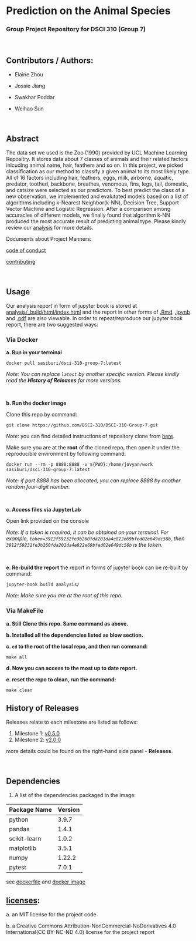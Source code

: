 # Prediction on the Animal Species
### Group Project Repository for DSCI 310 (Group 7)
<br>

## Contributors / Authors: 

- Elaine Zhou

- Jossie Jiang

- Swakhar Poddar

- Weihao Sun

<br>

## Abstract
The data set we used is the Zoo (1990) provided by UCL Machine Learning Repositry. It stores data about 7 classes of animals and their related factors inlcuding animal name, hair, feathers and so on. In this project, we picked classification as our method to classify a given animal to its most likely type. All of 16 factors including hair, feathers, eggs, milk, airborne, aquatic, predator, toothed, backbone, breathes, venomous, fins, legs, tail, domestic, and catsize were selected as our predictors. To best predict the class of a new observation, we implemented and evalutated models based on a list of algorithms including k-Nearest Neighbor(k-NN), Decision Tree, Support Vector Machine and Logistic Regression. After a comparison among accuracies of different models, we finally found that algorithm k-NN produced the most accurate result of predicting animal type. Please kindly review our [analysis](analysis/zoo_analysis.ipynb) for more details. 

Documents about Project Manners:

[code of conduct](CODE_OF_CONDUCT.md)

[contributing](CONTRIBUTING.md)

<br>

## Usage
Our analysis report in form of jupyter book is stored at [analysis/_build/html/index.html](analysis/_build/html/index.html) and the report in other forms of [.Rmd](doc/zoo_analysis.Rmd). [.jpynb](analysis/original_report/zoo_analysis.ipynb) and [.pdf](doc/zoo_analysis.pdf) are also viewable.
In order to repeat/reproduce our jupyter book report, there are two suggested ways:

### Via Docker

**a. Run in your terminal**

```
docker pull sasiburi/dsci-310-group-7:latest
```

*Note: You can replace `latest` by another specific version.  Please kindly read the **History of Releases** for more versions.*

<br>

**b. Run the docker image**

Clone this repo by command:

```
git clone https://github.com/DSCI-310/DSCI-310-Group-7.git
```

*Note*: you can find detailed instructions of repository clone from [here](https://github.com/DSCI-310/DSCI-310-Group-7.git).

Make sure you are at the **root** of the cloned repo, then open it under the reproducible environment by following command:

```
docker run --rm -p 8888:8888 -v ${PWD}:/home/jovyan/work sasiburi/dsci-310-group-7:latest
```

*Note: if port 8888 has been allocated, you can replace 8888 by another random four-digit number.*

<br>

**c. Access files via JupyterLab**

Open link provided on the console

*Note: If a token is required, it can be obtained on your terminal. For example, `token=3912f59232fe3b260fda201da4e822e69bfed02e649dc56b`, then `3912f59232fe3b260fda201da4e822e69bfed02e649dc56b` is the token.*

<br>

**e. Re-build the report**
the report in forms of jupyter book can be re-built by command:

```
jupyter-book build analysis/
```
*Note: Make sure you are at the root of this repo.*



### Via MakeFile

**a. Still Clone this repo. Same command as above.**

**b. Installed all the **dependencies** listed as blow section.**

**c. `cd` to the root of the local repo, and then run command:**

```
make all
```
**d. Now you can access to the most up to date report.**

**e. reset the repo to clean, run the command:**

```
make clean
```



## History of Releases

Releases relate to each milestone are listed as follows:

1. Milestone 1: [v0.5.0](https://github.com/DSCI-310/DSCI-310-Group-7/releases/tag/v0.5.0)
2. Milestone 2: [v2.0.0](https://github.com/DSCI-310/DSCI-310-Group-7/releases/tag/v2.0.0)

more details could be found on the right-hand side panel - **Releases**.

<br>

## Dependencies

1. A list of the dependencies packaged in the image:

| Package Name | Version |
| ------------ | ------- |
| python       | 3.9.7   |
| pandas       | 1.4.1   |
| scikit-learn | 1.0.2   |
| matplotlib   | 3.5.1   |
| numpy        | 1.22.2  |
| pytest       | 7.0.1   |

   see [dockerfile](Dockerfile) and [docker image](https://hub.docker.com/repository/docker/sasiburi/dsci-310-group-7)

##  [licenses](LICENSE.md):

a. an MIT license for the project code 

b. a Creative Commons Attribution-NonCommercial-NoDerivatives 4.0 International(CC BY-NC-ND 4.0) license for the project report







